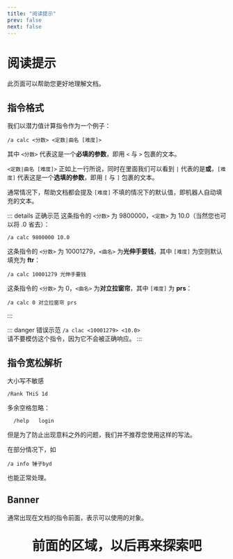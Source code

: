 ```yaml
---
title: "阅读提示"
prev: false
next: false
---
```


# 阅读提示
此页面可以帮助您更好地理解文档。

## 指令格式
我们以潜力值计算指令作为一个例子：
```
/a calc <分数> <定数|曲名 [难度]>
```
其中 `<分数>` 代表这是一个**必填的参数**，即用 `<` 与 `>` 包裹的文本。

`<定数|曲名 [难度]>` 正如上一行所说，同时在里面我们可以看到 `|` 代表的是**或**，`[难度]` 代表这是一个**选填的参数**，即用 `[` 与 `]` 包裹的文本。

通常情况下，帮助文档都会提及 `[难度]` 不填的情况下的默认值，即机器人自动填充的文本。

::: details 正确示范
这条指令的 `<分数>` 为 9800000，`<定数>` 为 10.0（当然您也可以将 .0 省去）：
```
/a calc 9800000 10.0
```

这条指令的 `<分数>` 为 10001279，`<曲名>` 为**光伸手要钱**，其中 `[难度]` 为空则默认填充为 **ftr**：
```
/a calc 10001279 光伸手要钱
```

这条指令的 `<分数>` 为 0，`<曲名>` 为**对立拉窗帘**，其中 `[难度]` 为 **prs**：
```
/a calc 0 对立拉窗帘 prs
```
:::

::: danger 错误示范
`/a clac <10001279> <10.0>`  
请不要模仿这个指令，因为它不会被正确响应。
:::

## 指令宽松解析
大小写不敏感
```
/Rank THiS 1d
```

多余空格忽略：
```
  /help   login
```
但是为了防止出现意料之外的问题，我们并不推荐您使用这样的写法。

在部分情况下，如
```
/a info 锤子byd
```
也能正常处理。

## Banner
通常出现在文档的指令前面，表示可以使用的对象。


<p align="center" style="font-size: 30px"><strong>前面的区域，以后再来探索吧</strong></p>

<Loading></Loading>
